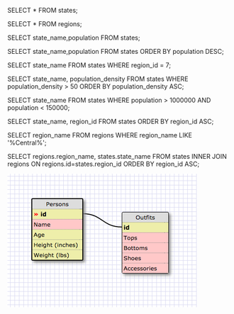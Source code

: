 SELECT * FROM states;

SELECT * FROM regions;

SELECT state_name,population FROM states;

SELECT state_name,population FROM states ORDER BY population DESC;

SELECT state_name FROM states WHERE region_id = 7;

SELECT state_name, population_density FROM states WHERE population_density > 50 ORDER BY population_density ASC;

SELECT  state_name FROM states WHERE population > 1000000 AND population < 150000;

SELECT state_name, region_id FROM states ORDER BY region_id ASC;

SELECT region_name FROM regions WHERE region_name LIKE '%Central%';

SELECT regions.region_name, states.state_name FROM states INNER JOIN regions ON regions.id=states.region_id ORDER BY region_id ASC;

![schema image](8-4-schema.png?raw=true "Schema")
<!--
What are databases for?
They are used in storing huge amounts of information

What is a one-to-many relationship?
where one ID or field maps to several different fields or data tables

What is a primary key? What is a foreign key? How can you determine which is which?
a primary key is the information that essentially sorts the information, and becomes the identifier in a computer. foriegn key is similar, however it maps itself to a different data table and can be useful in connecting various data structures to each other. You can determine which is which by looking at your schema and data structures

How can you select information out of a SQL database? What are some general guidelines for that?
probably the easiest way is to use the SELECT command, where you type in what you are looking for, and then refine your query with further identifiers. General guidelines are to try to say out loud what you are actually looking for as it will help you to write your query
-->
